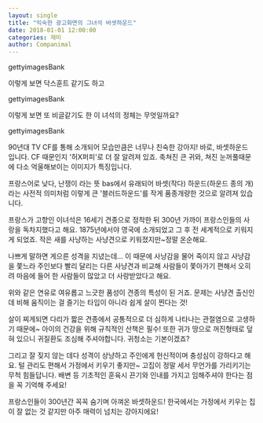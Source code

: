 ```yaml
---
layout: single
title: "익숙한 광고화면의 그녀석 바셋하운드"
date: 2018-01-01 12:00:00
categories: 재미
author: Companimal
---
```


gettyimagesBank

이렇게 보면 닥스훈트 같기도 하고

gettyimagesBank

이렇게 보면 또 비글같기도 한 이 녀석의 정체는 무엇일까요?

gettyimagesBank

90년대 TV CF를 통해 소개되어 모습만큼은 너무나 친숙한 강아지! 바로, 바셋하운드 입니다. CF 때문인지 '허X퍼피'로 더 잘 알려져 있죠. 축쳐진 큰 귀와, 쳐진 눈꺼풀때문에 다소 억울해보이는 이미지가 특징입니다.

프랑스어로 낮다, 난쟁이 라는 뜻 bas에서 유래되어 바셋(작다) 하운드(하운드 종의 개) 라는 사전적 의미처럼 이렇게 큰 '블러드하운드'를 작게 품종개량한 것으로 알려져 있습니다.

프랑스가 고향인 이녀석은 16세기 견종으로 정착한 뒤 300년 가까이 프랑스인들의 사랑을 독차지했다고 해요. 1875년에서야 영국에 소개되었고 그 후 전 세계적으로 키워지게 되었죠. 작은 새를 사냥하는 사냥견으로 키워졌지만~정말 온순해요.

나쁘게 말하면 게으른 성격을 지녔는데… 이 때문에 사냥감을 물어 죽이지 않고 사냥감을 쫓느라 주인보다 빨리 달리는 다른 사냥견과 비교해 사람들이 쫓아가기 편해서 오히려 마음에 들어 한 사람들이 많았고 더 사랑받았다고 해요.

위와 같은 연유로 여유롭고 느긋한 품성이 견종의 특성이 된 거죠. 문제는 사냥견 출신인데 비해 움직이는 걸 즐기는 타입이 아니라 쉽게 살이 찐다는 것!

살이 찌게되면 다리가 짧은 견종에서 공통적으로 더 심하게 나타나는 관절염으로 고생하기 때문에~ 아이의 건강을 위해 규칙적인 산책은 필수! 또한 귀가 땅으로 꺼진형태로 덮혀 있으니 귀질환도 조심해 주셔야합니다. 귀청소는 기본이겠죠?

그리고 잘 짖지 않는 데다 성격이 상냥하고 주인에게 헌신적이며 충성심이 강하다고 해요. 털 관리도 편해서 가정에서 키우기 좋지만~ 고집이 정말 세서 무언가를 가리키기는 무척 힘들답니다. 배변 등 기초적인 훈육시 끈기와 인내를 가지고 임해주셔야 한다는 점을 꼭 기억해 주세요!

프랑스인들이 300년간 꼭꼭 숨기며 아껴온 바셋하운드! 한국에서는 가정에서 키우는 집이 잘 없는 것 같지만 아주 매력이 넘치는 강아지에요!
